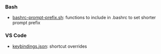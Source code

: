 ### Bash

- [bashrc-prompt-prefix.sh](./bash/bashrc-prompt-prefix.sh): functions to include in .bashrc to set shorter prompt prefix

### VS Code

- [keybindings.json](./vscode/keybindings.json): shortcut overrides